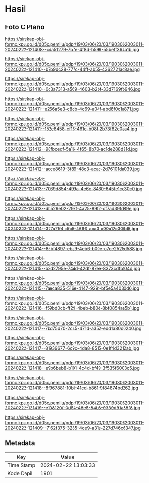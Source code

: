 # Hasil

## Foto C Plano

https://sirekap-obj-formc.kpu.go.id/d05c/pemilu/pdpr/19/03/06/20/03/1903062003011-20240222-121408--cda51279-7b7e-4f8d-b599-55beff364a1b.jpg

https://sirekap-obj-formc.kpu.go.id/d05c/pemilu/pdpr/19/03/06/20/03/1903062003011-20240222-121410--b7b9dc28-777c-44ff-ab55-4362721ac8ae.jpg

https://sirekap-obj-formc.kpu.go.id/d05c/pemilu/pdpr/19/03/06/20/03/1903062003011-20240222-121410--0c3a7313-a569-4603-b2bf-33d7169fb946.jpg

https://sirekap-obj-formc.kpu.go.id/d05c/pemilu/pdpr/19/03/06/20/03/1903062003011-20240222-121411--e266a5e3-c8db-4c69-a04f-abd6f0c1a871.jpg

https://sirekap-obj-formc.kpu.go.id/d05c/pemilu/pdpr/19/03/06/20/03/1903062003011-20240222-121411--152e8458-cf16-461c-b08f-2b73f82e0aa4.jpg

https://sirekap-obj-formc.kpu.go.id/d05c/pemilu/pdpr/19/03/06/20/03/1903062003011-20240222-121412--98fbcedf-5a16-4f65-8b70-ac1de288d21d.jpg

https://sirekap-obj-formc.kpu.go.id/d05c/pemilu/pdpr/19/03/06/20/03/1903062003011-20240222-121412--adce8619-3f89-48c3-acac-2d76101da039.jpg

https://sirekap-obj-formc.kpu.go.id/d05c/pemilu/pdpr/19/03/06/20/03/1903062003011-20240222-121413--7069d854-499a-4e6c-8460-645fe1cc30c0.jpg

https://sirekap-obj-formc.kpu.go.id/d05c/pemilu/pdpr/19/03/06/20/03/1903062003011-20240222-121413--db529e02-297f-4a25-89f2-cf7ad39fd89e.jpg

https://sirekap-obj-formc.kpu.go.id/d05c/pemilu/pdpr/19/03/06/20/03/1903062003011-20240222-121414--377a7ff4-dfe5-4686-aca3-e90a17e309d5.jpg

https://sirekap-obj-formc.kpu.go.id/d05c/pemilu/pdpr/19/03/06/20/03/1903062003011-20240222-121414--85bf4897-eba9-4eb6-b00e-c7ce2525d588.jpg

https://sirekap-obj-formc.kpu.go.id/d05c/pemilu/pdpr/19/03/06/20/03/1903062003011-20240222-121415--b3d2795e-74dd-42df-87ee-8373cdfbf04d.jpg

https://sirekap-obj-formc.kpu.go.id/d05c/pemilu/pdpr/19/03/06/20/03/1903062003011-20240222-121415--7aeca835-516e-4147-929f-bf5e5a4030d6.jpg

https://sirekap-obj-formc.kpu.go.id/d05c/pemilu/pdpr/19/03/06/20/03/1903062003011-20240222-121416--f59bd0cb-ff29-4beb-b80d-8bf0854aa5b1.jpg

https://sirekap-obj-formc.kpu.go.id/d05c/pemilu/pdpr/19/03/06/20/03/1903062003011-20240222-121417--7bd75d70-2c45-471d-a352-edd1a80d0240.jpg

https://sirekap-obj-formc.kpu.go.id/d05c/pemilu/pdpr/19/03/06/20/03/1903062003011-20240222-121417--81939677-6c9c-4da8-8515-0e1f4d3212ab.jpg

https://sirekap-obj-formc.kpu.go.id/d05c/pemilu/pdpr/19/03/06/20/03/1903062003011-20240222-121418--e9b6beb8-b101-4c4d-bf49-3f535f6003c5.jpg

https://sirekap-obj-formc.kpu.go.id/d05c/pemilu/pdpr/19/03/06/20/03/1903062003011-20240222-121418--8f967881-10b1-41cd-b861-9f84874bd262.jpg

https://sirekap-obj-formc.kpu.go.id/d05c/pemilu/pdpr/19/03/06/20/03/1903062003011-20240222-121419--e108120f-0d54-48e5-84b3-9339d91a38f8.jpg

https://sirekap-obj-formc.kpu.go.id/d05c/pemilu/pdpr/19/03/06/20/03/1903062003011-20240222-121409--7162f375-3285-4ce9-a31e-227d746c6347.jpg


## Metadata

| Key        | Value               |
| ---------- | ------------------- |
| Time Stamp | 2024-02-22 13:03:33 |
| Kode Dapil | 1901                |




